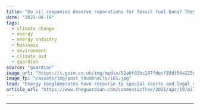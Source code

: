```yaml
---
title: "Do oil companies deserve reparations for fossil fuel bans? They'll try to get them | Nicolás M Perrone"
date: "2021-04-19"
tags: 
  - climate change
  - energy
  - energy industry
  - business
  - environment
  - climate aid
  - guardian
source: "guardian"
image_url: "https://i.guim.co.uk/img/media/92a6f92bc147fdecf39df54a225c5cce00af8c45/0_399_4647_2789/master/4647.jpg?width=460&quality=85&auto=format&fit=max&s=9c9796ae6f4a878165804821d4d639fd"
image_fp: "/assets/img/post_thumbnails/165.jpg"
lead: "Energy conglomerates have recourse to special courts and legal regimes that they helped design – and they won’t go down without a fightPhasing out fossil fuel is a crucial step to address the climate emergency. But to do so will mean facing not only ..."
article_url: "https://www.theguardian.com/commentisfree/2021/apr/19/oil-companies-dont-deserve-reparations-for-fossil-fuel-bans-theyll-still-want-them"
---
```


---
